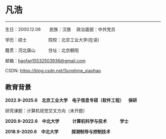 <!--
**xhjy2020/xhjy2020** is a ✨ _special_ ✨ repository because its `README.md` (this file) appears on your GitHub profile.

Here are some ideas to get you started:

- 🔭 I’m currently working on ...
- 🌱 I’m currently learning ...
- 👯 I’m looking to collaborate on ...
- 🤔 I’m looking for help with ...
- 💬 Ask me about ...
- 📫 How to reach me: ...
- 😄 Pronouns: ...
- ⚡ Fun fact: ...
-->
# 凡浩

---

生日：2000.12.06&emsp;&emsp;民族：汉族 &emsp;政治面貌：中共党员

学历：硕士&emsp;&emsp;&emsp;&emsp;&emsp;院校：北京工业大学(在读)

籍贯：河北唐山&emsp;&emsp;&emsp;住址：北京朝阳

邮箱：haofan15532503936@gmail.com

CSDN: https://blog.csdn.net/Sunshine_xiaohao

## 教育背景 ##

**2022.9-2025.6&emsp;北京工业大学&emsp;电子信息专硕（软件工程）&emsp;保研**

研究课题：计算机视觉交叉方向（未开题）

**2020.9-2022.6&emsp;中北大学&emsp;&emsp;&emsp;计算机科学与技术&emsp;&emsp;&emsp;学士**

**2018.9-2020.6&emsp;中北大学&emsp;&emsp;&emsp;探测制导与控制技术**
